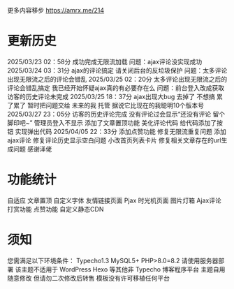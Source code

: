 更多内容移步 https://amrx.me/214

# 更新历史

2025/03/23 02：58分
成功完成无限流加载 问题：ajax评论没实现成功
2025/03/24 03：31分
ajax的评论搞定 请关闭后台的反垃圾保护 问题：太多评论出现无限流之后的评论会错乱
2025/03/25 02：20分
太多评论出现无限流之后的评论会错乱搞定 我已经开始怀疑ajax真的有必要存在么 问题：前台登入改成获取访客的历史评论未完成
2025/03/25 18：37分
ajax出现大bug 去掉了 不想搞 累了累了 暂时把问题交给 未来的我 托管 据说它比现在的我聪明10个版本号
2025/03/27 23：05分
访客的历史评论完成 没有评论过会显示“还没有评论 留个脚印吧~” 管理员登入不显示 添加了文章置顶功能 美化评论代码 给代码添加了按钮 实现弹出代码
2025/04/05 22：33分
添加点赞功能
修复无限流重复问题
添加ajax评论
修复评论历史显示空白问题
小改首页列表卡片
修复相关文章存在的url生成问题 感谢泽佬

# 功能统计

自适应
文章置顶
自定义字体
友情链接页面
Pjax
时光机页面
图片灯箱
Ajax评论
打赏功能
点赞功能
自定义静态CDN

# 须知

您需满足以下环境条件：
Typecho1.3
MySQL5+
PHP>8.0=8.2
请使用服务器部署
该主题不适用于 WordPress Hexo 等其他非 Typecho 博客程序平台
主题自用随意修改 但请勿二次修改后转售 模板没有许可移植任何平台
